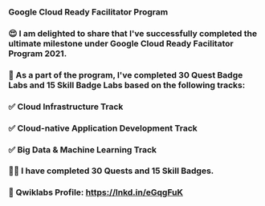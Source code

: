 ### Google Cloud Ready Facilitator Program
### 😍 I am delighted to share that I've successfully completed the ultimate milestone under Google Cloud Ready Facilitator Program 2021.

### 🚀 As a part of the program, I've completed 30 Quest Badge Labs and 15 Skill Badge Labs based on the following tracks:
### ✅ Cloud Infrastructure Track
### ✅ Cloud-native Application Development Track
### ✅ Big Data & Machine Learning Track

### 👨‍💻 I have completed 30 Quests and 15 Skill Badges.


### 🎯 Qwiklabs Profile: https://lnkd.in/eGqgFuK


